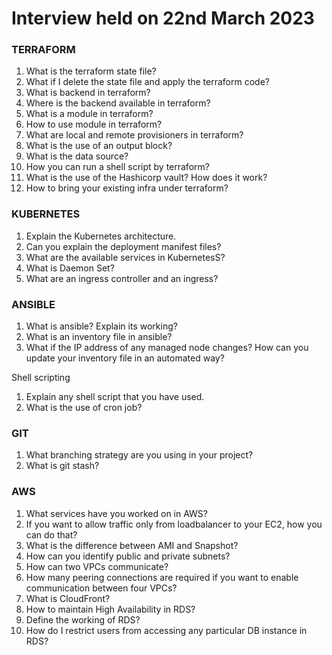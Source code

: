 # Interview held on 22nd March 2023


### TERRAFORM

1. What is the terraform state file?
2. What if I delete the state file and apply the terraform code?
3. What is backend in terraform?
4. Where is the backend available in terraform?
5. What is a module in terraform?
6. How to use module in terraform?
7. What are local and remote provisioners in terraform?
8. What is the use of an output block?
9. What is the data source?
10. How you can run a shell script by terraform?
11. What is the use of the Hashicorp vault? How does it work?
12. How to bring your existing infra under terraform?

### KUBERNETES

1. Explain the Kubernetes architecture.
2. Can you explain the deployment manifest files?
3. What are the available services in KubernetesS?
4. What is Daemon Set?
5. What are an ingress controller and an ingress?

### ANSIBLE

1. What is ansible? Explain its working?
2. What is an inventory file in ansible?
3. What if the IP address of any managed node changes? How can you update your inventory file in an automated way?

Shell scripting

1. Explain any shell script that you have used.
2. What is the use of cron job?

### GIT

1. What branching strategy are you using in your project?
2. What is git stash?

### AWS

1. What services have you worked on in AWS?
2. If you want to allow traffic only from loadbalancer to your EC2, how you can do that?
3. What is the difference between AMI and Snapshot?
4. How can you identify public and private subnets?
5. How can two VPCs communicate?
6. How many peering connections are required if you want to enable communication between four VPCs?
7. What is CloudFront?
8. How to maintain High Availability in RDS?
9. Define the working of RDS?
10. How do I restrict users from accessing any particular DB instance in RDS?
